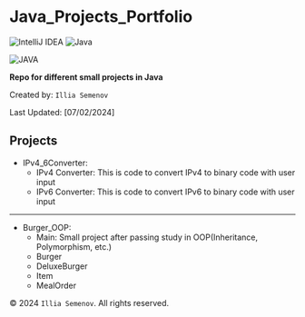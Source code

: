 # Java_Projects_Portfolio
![IntelliJ IDEA](https://img.shields.io/badge/IntelliJIDEA-000000.svg?style=for-the-badge&logo=intellij-idea&logoColor=white)
![Java](https://img.shields.io/badge/java-%23ED8B00.svg?style=for-the-badge&logo=openjdk&logoColor=white)

![JAVA](https://cdn.clever-cloud.com/uploads/2023/06/java.svg)

**Repo for different small projects in Java**

Created by: `Illia Semenov`

Last Updated: [07/02/2024]

## Projects

* IPv4_6Converter:
  - IPv4 Converter: This is code to convert IPv4 to binary code with user input
  - IPv6 Converter: This is code to convert IPv6 to binary code with user input
- - - 
* Burger_OOP:
  - Main: Small project after passing study in OOP(Inheritance, Polymorphism, etc.)
  - Burger
  - DeluxeBurger
  - Item
  - MealOrder


© 2024 `Illia Semenov`. All rights reserved.